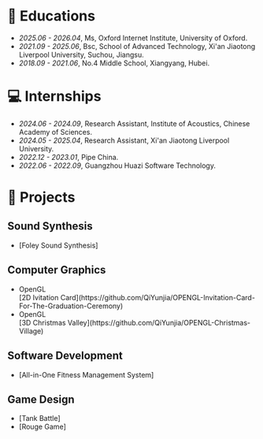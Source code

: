 
# 📖 Educations
- *2025.06 - 2026.04*, Ms, Oxford Internet Institute, University of Oxford.
- *2021.09 - 2025.06*, Bsc, School of Advanced Technology, Xi'an Jiaotong Liverpool University, Suchou, Jiangsu.
- *2018.09 - 2021.06*, No.4 Middle School, Xiangyang, Hubei.

# 💻 Internships
- *2024.06 - 2024.09*, Research Assistant, Institute of Acoustics, Chinese Academy of Sciences.
- *2024.05 - 2025.04*, Research Assistant, Xi'an Jiaotong Liverpool University.
- *2022.12 - 2023.01*, Pipe China.
- *2022.06 - 2022.09*, Guangzhou Huazi Software Technology.


# 💬 Projects
## Sound Synthesis
- [Foley Sound Synthesis]

## Computer Graphics

- <div class="badge">OpenGL</div>[2D Ivitation Card](https://github.com/QiYunjia/OPENGL-Invitation-Card-For-The-Graduation-Ceremony)
- <div class="badge">OpenGL</div>[3D Christmas Valley](https://github.com/QiYunjia/OPENGL-Christmas-Village)

## Software Development
 - [All-in-One Fitness Management System]

## Game Design
 - [Tank Battle]
 - [Rouge Game]


<!-- 
<div class='paper-box'><div class='paper-box-image'><div><div class="badge">OpenGL</div><img src='projectFig/fig3.png' alt="sym" width="20%"></div></div>
<div class='paper-box-text' markdown="1">
[2D Ivitation Card](https://github.com/QiYunjia/OPENGL-Invitation-Card-For-The-Graduation-Ceremony) \\
**Yunjia QI**
</div>
</div>
 -->
